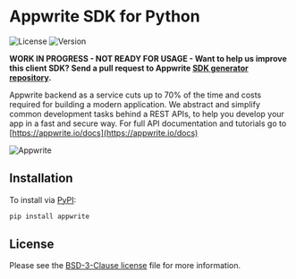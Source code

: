 # Appwrite SDK for Python

![License](https://img.shields.io/github/license/appwrite/sdk-for-python.svg?v=1)
![Version](https://img.shields.io/badge/api%20version-0.3.0-blue.svg?v=1)

**WORK IN PROGRESS - NOT READY FOR USAGE - Want to help us improve this client SDK? Send a pull request to Appwrite [SDK generator repository](https://github.com/appwrite/sdk-generator).**

Appwrite backend as a service cuts up to 70% of the time and costs required for building a modern application. We abstract and simplify common development tasks behind a REST APIs, to help you develop your app in a fast and secure way. For full API documentation and tutorials go to [https://appwrite.io/docs](https://appwrite.io/docs)



![Appwrite](https://appwrite.io/images/github.png)

## Installation

To install via [PyPI](https://pypi.org/):

```bash
pip install appwrite
```

## License

Please see the [BSD-3-Clause license](https://raw.githubusercontent.com/appwrite/appwrite/master/LICENSE) file for more information.